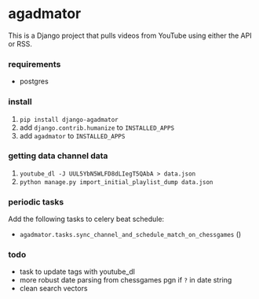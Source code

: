 # agadmator

This is a Django project that pulls videos from YouTube using
either the API or RSS.

### requirements

- postgres

### install

1. `pip install django-agadmator`
1. add `django.contrib.humanize` to `INSTALLED_APPS`
1. add `agadmator` to `INSTALLED_APPS`

### getting data channel data

1. `youtube_dl -J UUL5YbN5WLFD8dLIegT5QAbA > data.json`
1. `python manage.py import_initial_playlist_dump data.json`

### periodic tasks

Add the following tasks to celery beat schedule:

- `agadmator.tasks.sync_channel_and_schedule_match_on_chessgames` ()

### todo

- task to update tags with youtube_dl
- more robust date parsing from chessgames pgn if `?` in date string
- clean search vectors
